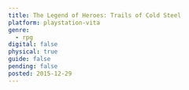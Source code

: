 ```yaml
---
title: The Legend of Heroes: Trails of Cold Steel
platform: playstation-vita
genre:
  - rpg
digital: false
physical: true
guide: false
pending: false
posted: 2015-12-29
---
```

